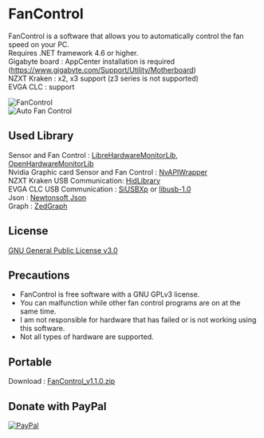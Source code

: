 # FanControl

FanControl is a software that allows you to automatically control the fan speed on your PC.<br>
Requires .NET framework 4.6 or higher.<br>
Gigabyte board : AppCenter installation is required (https://www.gigabyte.com/Support/Utility/Motherboard)<br>
NZXT Kraken : x2, x3 support (z3 series is not supported)<br>
EVGA CLC : support

![FanControl](https://github.com/lich426/FanControl/blob/master/img/1.png)<br>
![Auto Fan Control](https://github.com/lich426/FanControl/blob/master/img/2.png)

## Used Library
Sensor and Fan Control : [LibreHardwareMonitorLib][0], [OpenHardwareMonitorLib][1]<br>
Nvidia Graphic card Sensor and Fan Control : [NvAPIWrapper][2]<br>
NZXT Kraken USB Communication: [HidLibrary][3]<br>
EVGA CLC USB Communication : [SiUSBXp][4] or [libusb-1.0][5]<br>
Json : [Newtonsoft Json][6]<br>
Graph : [ZedGraph][7]<br>

## License
[GNU General Public License v3.0][8]

## Precautions
 - FanControl is free software with a GNU GPLv3 license.<br>
 - You can malfunction while other fan control programs are on at the same time.<br>
 - I am not responsible for hardware that has failed or is not working using this software.<br>
 - Not all types of hardware are supported.<br>
 
## Portable
Download : [FanControl_v1.1.0.zip][9]

## Donate with PayPal
[![PayPal](https://www.paypalobjects.com/en_US/i/btn/btn_donateCC_LG.gif)](https://www.paypal.com/cgi-bin/webscr?cmd=_donations&business=AUCEJ8KGCNJTC&currency_code=USD&source=url)

[0]: https://github.com/LibreHardwareMonitor/LibreHardwareMonitor
[1]: https://github.com/openhardwaremonitor/openhardwaremonitor
[2]: https://github.com/falahati/NvAPIWrapper
[3]: https://github.com/mikeobrien/HidLibrary
[4]: https://www.silabs.com/products/development-tools/software/direct-access-drivers
[5]: https://libusb.info
[6]: https://www.newtonsoft.com/json
[7]: http://zedgraph.sourceforge.net/samples.html
[8]: https://github.com/lich426/FanControl/blob/master/LICENSE
[9]: https://github.com/lich426/FanControl/raw/master/Portable/FanControl_v1.1.0.zip
